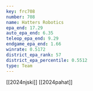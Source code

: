 ```yaml
---
key: frc708
number: 708
name: Hatters Robotics
epa_end: 17.29
auto_epa_end: 6.35
teleop_epa_end: 9.29
endgame_epa_end: 1.66
winrate: 0.5172
district_epa_rank: 57
district_epa_percentile: 0.5512
type: Team
---
```

[[2024njski]]
[[2024pahat]]
